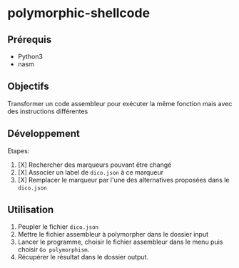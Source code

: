# polymorphic-shellcode

## Prérequis

- Python3
- nasm

## Objectifs

Transformer un code assembleur pour exécuter la même fonction mais avec des instructions différentes

## Développement

Etapes:

1. [X] Rechercher des marqueurs pouvant être changé
2. [X] Associer un label de `dico.json` à ce marqueur
3. [X] Remplacer le marqueur par l'une des alternatives proposées dans le `dico.json`

## Utilisation

1. Peupler le fichier `dico.json`
2. Mettre le fichier assembleur à polymorpher dans le dossier input
3. Lancer le programme, choisir le fichier assembleur dans le menu puis choisir `Go polymorphism`.
4. Récupérer le résultat dans le dossier output.

